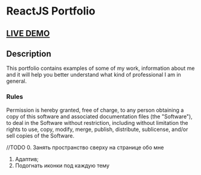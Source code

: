 # ReactJS Portfolio    

## <a href="#" target="_blank">LIVE DEMO</a>

## Description
This portfolio contains examples of some of my work, information about me and it will help you better understand what kind of professional I am in general.

### Rules
Permission is hereby granted, free of charge, to any person obtaining a copy
of this software and associated documentation files (the "Software"), to deal
in the Software without restriction, including without limitation the rights
to use, copy, modify, merge, publish, distribute, sublicense, and/or sell
copies of the Software.



//TODO
0. Занять пространство сверху на странице обо мне
1. Адаптив;
2. Подогнать иконки под каждую тему
